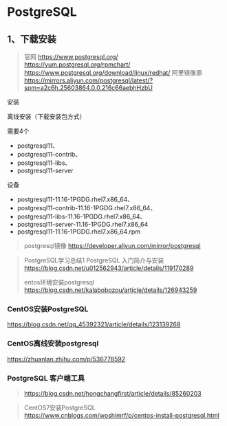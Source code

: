# PostgreSQL


## 1、下载安装
> 官网 https://www.postgresql.org/
> https://yum.postgresql.org/rpmchart/
> https://www.postgresql.org/download/linux/redhat/
> 阿里镜像源
> https://mirrors.aliyun.com/postgresql/latest/?spm=a2c6h.25603864.0.0.216c66aebhHzbU

安装

离线安装（下载安装包方式）

需要4个
- postgresql11、
- postgresql11-contrib、
- postgresql11-libs、
- postgresql11-server

设备
- postgresql11-11.16-1PGDG.rhel7.x86_64、
- postgresql11-contrib-11.16-1PGDG.rhel7.x86_64、
- postgresql11-libs-11.16-1PGDG.rhel7.x86_64、
- postgresql11-server-11.16-1PGDG.rhel7.x86_64
- postgresql11-11.16-1PGDG.rhel7.x86_64.rpm



> postgresql镜像
> https://developer.aliyun.com/mirror/postgresql
>

> PostgreSQL学习总结1  PostgreSQL 入门简介与安装
> https://blog.csdn.net/u012562943/article/details/119170289
> 
> 
> entos环境安装postgresql
> https://blog.csdn.net/kalabobozou/article/details/126943259


### CentOS安装PostgreSQL
https://blog.csdn.net/qq_45392321/article/details/123139268

### CentOS离线安装postgresql
https://zhuanlan.zhihu.com/p/536778592


### PostgreSQL 客户端工具
> https://blog.csdn.net/hongchangfirst/article/details/85260203



> CentOS7安装PostgreSQL
> https://www.cnblogs.com/woshimrf/p/centos-install-postgresql.html

